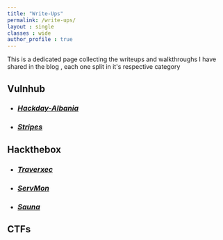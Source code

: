 ```yaml
---
title: "Write-Ups"
permalink: /write-ups/
layout : single
classes : wide
author_profile : true
---
```

This is a dedicated page collecting the writeups and walkthroughs I have shared in the blog , each one split in it's respective category 

## Vulnhub

- ### *[Hackday-Albania](https://pi0x73.github.io/Vulnhub-HackDay-Albania/)*
- ### *[Stripes](https://pi0x73.github.io/Stripe-Vulnhub/)*

## Hackthebox

- ### *[Traverxec](https://pi0x73.github.io/TRAVERXEC-HTB/)*
- ### *[ServMon](https://pi0x73.github.io/ServMon-HackTheBox/)*
- ### *[Sauna](https://pi0x73.github.io/Sauna-HackTheBox/)*

## CTFs
